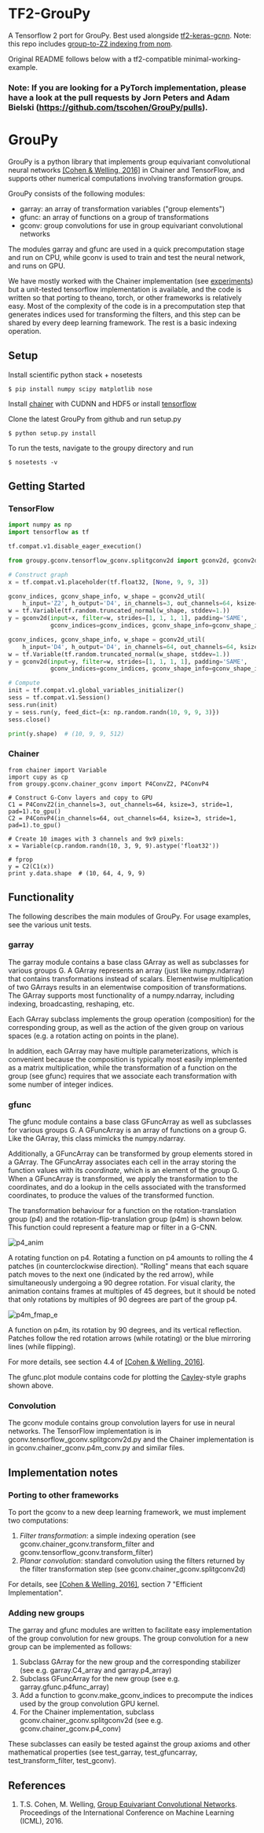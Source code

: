 # TF2-GrouPy

A Tensorflow 2 port for GrouPy. Best used alongside [tf2-keras-gcnn](https://github.com/neel-dey/tf2-keras-gcnn). Note: this repo includes [group-to-Z2 indexing from nom](https://github.com/nom/GrouPy/commit/7b1128b6cb0d33e5733667f8e07490ea1d44a7dc).

Original README follows below with a tf2-compatible minimal-working-example.

### Note: If you are looking for a PyTorch implementation, please have a look at the pull requests by Jorn Peters and Adam Bielski (https://github.com/tscohen/GrouPy/pulls).

# GrouPy

GrouPy is a python library that implements group equivariant convolutional neural networks [\[Cohen & Welling, 2016\]](#gcnn) in Chainer and TensorFlow, and supports other numerical computations involving transformation groups.

GrouPy consists of the following modules:

- garray: an array of transformation variables ("group elements")
- gfunc: an array of functions on a group of transformations
- gconv: group convolutions for use in group equivariant convolutional networks

The modules garray and gfunc are used in a quick precomputation stage and run on CPU, while gconv is used to train and test the neural network, and runs on GPU.

We have mostly worked with the Chainer implementation (see [experiments](https://github.com/tscohen/gconv_experiments)) but a unit-tested tensorflow implementation is available, and the code is written so that porting to theano, torch, or other frameworks is relatively easy. Most of the complexity of the code is in a precomputation step that generates indices used for transforming the filters, and this step can be shared by every deep learning framework. The rest is a basic indexing operation.


## Setup

Install scientific python stack + nosetests
```
$ pip install numpy scipy matplotlib nose
```

Install [chainer](http://chainer.org/) with CUDNN and HDF5 or install [tensorflow](https://www.tensorflow.org/)

Clone the latest GrouPy from github and run setup.py

```
$ python setup.py install
```

To run the tests, navigate to the groupy directory and run

```
$ nosetests -v
```

## Getting Started

### TensorFlow

```python
import numpy as np
import tensorflow as tf

tf.compat.v1.disable_eager_execution()

from groupy.gconv.tensorflow_gconv.splitgconv2d import gconv2d, gconv2d_util

# Construct graph
x = tf.compat.v1.placeholder(tf.float32, [None, 9, 9, 3])

gconv_indices, gconv_shape_info, w_shape = gconv2d_util(
    h_input='Z2', h_output='D4', in_channels=3, out_channels=64, ksize=3)
w = tf.Variable(tf.random.truncated_normal(w_shape, stddev=1.))
y = gconv2d(input=x, filter=w, strides=[1, 1, 1, 1], padding='SAME',
            gconv_indices=gconv_indices, gconv_shape_info=gconv_shape_info)

gconv_indices, gconv_shape_info, w_shape = gconv2d_util(
    h_input='D4', h_output='D4', in_channels=64, out_channels=64, ksize=3)
w = tf.Variable(tf.random.truncated_normal(w_shape, stddev=1.))
y = gconv2d(input=y, filter=w, strides=[1, 1, 1, 1], padding='SAME',
            gconv_indices=gconv_indices, gconv_shape_info=gconv_shape_info)

# Compute
init = tf.compat.v1.global_variables_initializer()
sess = tf.compat.v1.Session()
sess.run(init)
y = sess.run(y, feed_dict={x: np.random.randn(10, 9, 9, 3)})
sess.close()

print(y.shape)  # (10, 9, 9, 512) 
```

### Chainer

```
from chainer import Variable
import cupy as cp
from groupy.gconv.chainer_gconv import P4ConvZ2, P4ConvP4

# Construct G-Conv layers and copy to GPU
C1 = P4ConvZ2(in_channels=3, out_channels=64, ksize=3, stride=1, pad=1).to_gpu()
C2 = P4ConvP4(in_channels=64, out_channels=64, ksize=3, stride=1, pad=1).to_gpu()

# Create 10 images with 3 channels and 9x9 pixels:
x = Variable(cp.random.randn(10, 3, 9, 9).astype('float32'))

# fprop
y = C2(C1(x))
print y.data.shape  # (10, 64, 4, 9, 9)
```


## Functionality

The following describes the main modules of GrouPy. For usage examples, see the various unit tests.

### garray

The garray module contains a base class GArray as well as subclasses for various groups G. A GArray represents an array (just like numpy.ndarray) that contains transformations instead of scalars. Elementwise multiplication of two GArrays results in an elementwise composition of transformations. The GArray supports most functionality of a numpy.ndarray, including indexing, broadcasting, reshaping, etc.

Each GArray subclass implements the group operation (composition) for the corresponding group, as well as the action of the given group on various spaces (e.g. a rotation acting on points in the plane).

In addition, each GArray may have multiple parameterizations, which is convenient because the composition is typically most easily implemented as a matrix multiplication, while the transformation of a function on the group (see gfunc) requires that we associate each transformation with some number of integer indices.


### gfunc

The gfunc module contains a base class GFuncArray as well as subclasses for various groups G. A GFuncArray is an array of functions on a group G. Like the GArray, this class mimicks the numpy.ndarray.

Additionally, a GFuncArray can be transformed by group elements stored in a GArray. The GFuncArray associates each cell in the array storing the function values with its *coordinate*, which is an element of the group G. When a GFuncArray is transformed, we apply the transformation to the coordinates, and do a lookup in the cells associated with the transformed coordinates, to produce the values of the transformed function.

The transformation behaviour for a function on the rotation-translation group (p4) and the rotation-flip-translation group (p4m) is shown below. This function could represent a feature map or filter in a G-CNN.

![p4_anim](./p4_anim.gif)

A rotating function on p4. Rotating a function on p4 amounts to rolling the 4 patches (in counterclockwise direction). "Rolling" means that each square patch moves to the next one (indicated by the red arrow), while simultaneously undergoing a 90 degree rotation. For visual clarity, the animation contains frames at multiples of 45 degrees, but it should be noted that only rotations by multiples of 90 degrees are part of the group p4. 

![p4m_fmap_e](./p4m_fmaps.png)

A function on p4m, its rotation by 90 degrees, and its vertical reflection. Patches follow the red rotation arrows (while rotating) or the blue mirroring lines (while flipping).

For more details, see section 4.4 of [\[Cohen & Welling, 2016\]](#gcnn).

The gfunc.plot module contains code for plotting the [Cayley](https://en.wikipedia.org/wiki/Cayley_graph)-style graphs shown above.


### Convolution

The gconv module contains group convolution layers for use in neural networks. The TensorFlow implementation is in gconv.tensorflow_gconv.splitgconv2d.py and the Chainer implementation is in gconv.chainer_gconv.p4m_conv.py and similar files.


## Implementation notes

### Porting to other frameworks

To port the gconv to a new deep learning framework, we must implement two computations:

1. *Filter transformation*: a simple indexing operation (see gconv.chainer_gconv.transform_filter and gconv.tensorflow_gconv.transform_filter)
2. *Planar convolution*: standard convolution using the filters returned by the filter transformation step (see gconv.chainer_gconv.splitgconv2d)

For details, see [\[Cohen & Welling, 2016\]](#gcnn), section 7 "Efficient Implementation".


### Adding new groups

The garray and gfunc modules are written to facilitate easy implementation of the group convolution for new groups.
The group convolution for a new group can be implemented as follows:

1. Subclass GArray for the new group and the corresponding stabilizer (see e.g. garray.C4_array and garray.p4_array) 
2. Subclass GFuncArray for the new group (see e.g. garray.gfunc.p4func_array)
3. Add a function to gconv.make_gconv_indices to precompute the indices used by the group convolution GPU kernel.
4. For the Chainer implementation, subclass gconv.chainer_gconv.splitgconv2d (see e.g. gconv.chainer_gconv.p4_conv)

These subclasses can easily be tested against the group axioms and other mathematical properties (see test_garray, test_gfuncarray, test_transform_filter, test_gconv).


## References

1. <a name="gcnn"></a> T.S. Cohen, M. Welling, [Group Equivariant Convolutional Networks](http://www.jmlr.org/proceedings/papers/v48/cohenc16.pdf). Proceedings of the International Conference on Machine Learning (ICML), 2016.
